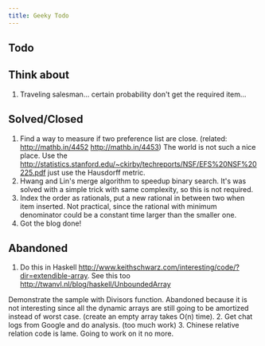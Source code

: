 ```yaml
---
title: Geeky Todo
---
```


## Todo

## Think about

1. Traveling salesman... certain probability don't get the required item...


## Solved/Closed

1. Find a way to measure if two preference list are close. (related: http://mathb.in/4452 http://mathb.in/4453) The world is not such a nice place. Use the http://statistics.stanford.edu/~ckirby/techreports/NSF/EFS%20NSF%20225.pdf just use the Hausdorff metric. 
2. Hwang and Lin's merge algorithm to speedup binary search. It's was solved with a simple trick with same complexity, so this is not required. 
3. Index the order as rationals, put a new rational in between two when item inserted. Not practical, since the rational with minimum denominator could be a constant time larger than the smaller one.
4. Got the blog done!

## Abandoned
1. Do this in Haskell http://www.keithschwarz.com/interesting/code/?dir=extendible-array. See this too
http://twanvl.nl/blog/haskell/UnboundedArray

Demonstrate the sample with Divisors function. Abandoned because it is not interesting since all the dynamic arrays are still going to be amortized instead of worst case. (create an empty array takes O(n) time). 
2. Get chat logs from Google and do analysis. (too much work)
3. Chinese relative relation code is lame. Going to work on it no more.